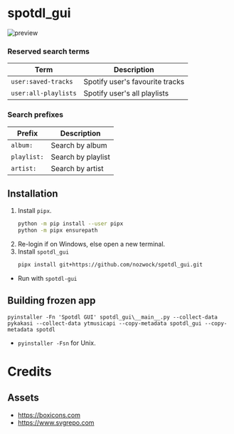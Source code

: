 # spotdl_gui

![preview](https://github.com/nozwock/spotdl_gui/assets/57829219/0f4f7173-1d65-4ae6-a46f-9f5602d86e81)

### Reserved search terms

| Term                 | Description                     |
| -------------------- | ------------------------------- |
| `user:saved-tracks`  | Spotify user's favourite tracks |
| `user:all-playlists` | Spotify user's all playlists    |

### Search prefixes

| Prefix      | Description        |
| ----------- | ------------------ |
| `album:`    | Search by album    |
| `playlist:` | Search by playlist |
| `artist:`   | Search by artist   |

## Installation
1. Install `pipx`.
    ```sh
    python -m pip install --user pipx
    python -m pipx ensurepath
    ```
2. Re-login if on Windows, else open a new terminal.
3. Install `spotdl_gui`
    ```sh
    pipx install git+https://github.com/nozwock/spotdl_gui.git
    ```

- Run with `spotdl-gui`

## Building frozen app 
```console
pyinstaller -Fn 'Spotdl GUI' spotdl_gui\__main__.py --collect-data pykakasi --collect-data ytmusicapi --copy-metadata spotdl_gui --copy-metadata spotdl
```

- `pyinstaller -Fsn` for Unix.

# Credits
## Assets
- https://boxicons.com
- https://www.svgrepo.com